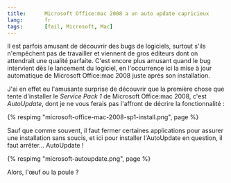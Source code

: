 ```yaml
---
title:      Microsoft Office:mac 2008 a un auto update capricieux
lang:       fr
tags:       [fail, Microsoft, Mac]
---
```


Il est parfois amusant de découvrir des bugs de logiciels, surtout s'ils n'empêchent pas de travailler et viennent de gros éditeurs dont on attendrait une qualité parfaite. C'est encore plus amusant quand le bug intervient dès le lancement du logiciel, en l'occurrence ici la mise à jour automatique de Microsoft Office:mac 2008 juste après son installation.

J'ai en effet eu l'amusante surprise de découvrir que la première chose que tente d'installer le *Service Pack 1* de Microsoft Office:mac 2008, c'est *AutoUpdate*, dont je ne vous ferais pas l'affront de décrire la fonctionnalité :

{% respimg "microsoft-office-mac-2008-sp1-install.png", page %}

Sauf que comme souvent, il faut fermer certaines applications pour assurer une installation sans soucis, et ici pour installer l'AutoUpdate en question, il faut arrêter… AutoUpdate !

{% respimg "microsoft-autoupdate.png", page %}

Alors, l'œuf ou la poule ?
